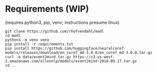 # Requirements (WIP)
(requires python3, pip, venv; instructions presume linux)
```
git clone https://github.com/rhofvendahl/modl
cd modl
python3 -m venv venv
pip install -r requirements.txt
pip install https://github.com/huggingface/neuralcoref-models/releases/download/en_coref_md-3.0.0/en_coref_md-3.0.0.tar.gz
curl -o data/event2mind.tar.gz https://s3-us-west-2.amazonaws.com/allennlp/models/event2mind-2018.09.17.tar.gz
cd ..
```
